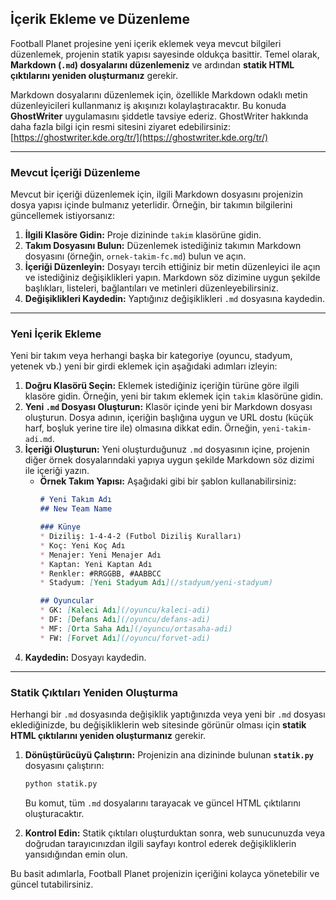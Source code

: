 ## İçerik Ekleme ve Düzenleme

Football Planet projesine yeni içerik eklemek veya mevcut bilgileri düzenlemek, projenin statik yapısı sayesinde oldukça basittir. Temel olarak, **Markdown (`.md`) dosyalarını düzenlemeniz** ve ardından **statik HTML çıktılarını yeniden oluşturmanız** gerekir.

Markdown dosyalarını düzenlemek için, özellikle Markdown odaklı metin düzenleyicileri kullanmanız iş akışınızı kolaylaştıracaktır. Bu konuda **GhostWriter** uygulamasını şiddetle tavsiye ederiz. GhostWriter hakkında daha fazla bilgi için resmi sitesini ziyaret edebilirsiniz: [https://ghostwriter.kde.org/tr/](https://ghostwriter.kde.org/tr/)

---

### Mevcut İçeriği Düzenleme

Mevcut bir içeriği düzenlemek için, ilgili Markdown dosyasını projenizin dosya yapısı içinde bulmanız yeterlidir. Örneğin, bir takımın bilgilerini güncellemek istiyorsanız:

1.  **İlgili Klasöre Gidin:** Proje dizininde `takim` klasörüne gidin.
2.  **Takım Dosyasını Bulun:** Düzenlemek istediğiniz takımın Markdown dosyasını (örneğin, `ornek-takim-fc.md`) bulun ve açın.
3.  **İçeriği Düzenleyin:** Dosyayı tercih ettiğiniz bir metin düzenleyici ile açın ve istediğiniz değişiklikleri yapın. Markdown söz dizimine uygun şekilde başlıkları, listeleri, bağlantıları ve metinleri düzenleyebilirsiniz.
4.  **Değişiklikleri Kaydedin:** Yaptığınız değişiklikleri `.md` dosyasına kaydedin.

---

### Yeni İçerik Ekleme

Yeni bir takım veya herhangi başka bir kategoriye (oyuncu, stadyum, yetenek vb.) yeni bir girdi eklemek için aşağıdaki adımları izleyin:

1.  **Doğru Klasörü Seçin:** Eklemek istediğiniz içeriğin türüne göre ilgili klasöre gidin. Örneğin, yeni bir takım eklemek için `takim` klasörüne gidin.
2.  **Yeni `.md` Dosyası Oluşturun:** Klasör içinde yeni bir Markdown dosyası oluşturun. Dosya adının, içeriğin başlığına uygun ve URL dostu (küçük harf, boşluk yerine tire ile) olmasına dikkat edin. Örneğin, `yeni-takim-adi.md`.
3.  **İçeriği Oluşturun:** Yeni oluşturduğunuz `.md` dosyasının içine, projenin diğer örnek dosyalarındaki yapıya uygun şekilde Markdown söz dizimi ile içeriği yazın.
    * **Örnek Takım Yapısı:** Aşağıdaki gibi bir şablon kullanabilirsiniz:
        ```markdown
        # Yeni Takım Adı
        ## New Team Name

        ### Künye
        * Diziliş: 1-4-4-2 (Futbol Diziliş Kuralları)
        * Koç: Yeni Koç Adı
        * Menajer: Yeni Menajer Adı
        * Kaptan: Yeni Kaptan Adı
        * Renkler: #RRGGBB, #AABBCC
        * Stadyum: [Yeni Stadyum Adı](/stadyum/yeni-stadyum)

        ## Oyuncular
        * GK: [Kaleci Adı](/oyuncu/kaleci-adi)
        * DF: [Defans Adı](/oyuncu/defans-adi)
        * MF: [Orta Saha Adı](/oyuncu/ortasaha-adi)
        * FW: [Forvet Adı](/oyuncu/forvet-adi)
        ```
4.  **Kaydedin:** Dosyayı kaydedin.

---

### Statik Çıktıları Yeniden Oluşturma

Herhangi bir `.md` dosyasında değişiklik yaptığınızda veya yeni bir `.md` dosyası eklediğinizde, bu değişikliklerin web sitesinde görünür olması için **statik HTML çıktılarını yeniden oluşturmanız** gerekir.

1.  **Dönüştürücüyü Çalıştırın:** Projenizin ana dizininde bulunan **`statik.py`** dosyasını çalıştırın:
    ```bash
    python statik.py
    ```
    Bu komut, tüm `.md` dosyalarını tarayacak ve güncel HTML çıktılarını oluşturacaktır.

2.  **Kontrol Edin:** Statik çıktıları oluşturduktan sonra, web sunucunuzda veya doğrudan tarayıcınızdan ilgili sayfayı kontrol ederek değişikliklerin yansıdığından emin olun.

Bu basit adımlarla, Football Planet projenizin içeriğini kolayca yönetebilir ve güncel tutabilirsiniz.